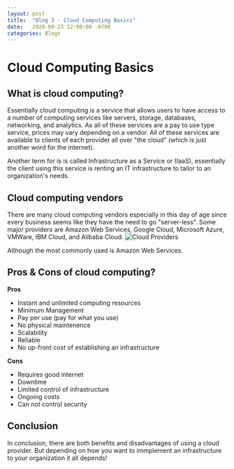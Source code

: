 ```yaml
---
layout: post
title:  "Blog 3 - Cloud Computing Basics"
date:   2020-09-23 12:00:00 -0700
categories: Blogs
---
```

# Cloud Computing Basics
## What is cloud computing?
Essentially cloud computing is a service that allows users to have access to a number of computing services like servers, storage, databases, networking, and analytics. As all of these services are a pay to use type service, prices may vary depending on a vendor. All of these services are available to clients of each provider all over "the cloud" (which is just another word for the internet).

Another term for is is called Infrastructure as a Service or (IaaS), essentially the client using this service is renting an IT infrastructure to tailor to an organization's needs. 

## Cloud computing vendors
There are many cloud computing vendors especially in this day of age since every business seems like they have the need to go "server-less". Some major providers are Amazon Web Services, Google Cloud, Microsoft Azure, VMWare, IBM Cloud, and Alibaba Cloud.
![Cloud Providers](/cit480-blog/assets/blog3-cloud.PNG)

Although the most commonly used is Amazon Web Services.

## Pros & Cons of cloud computing?
**Pros**
- Instant and unlimited computing resources
- Minimum Management
- Pay per use (pay for what you use)
- No physical maintenence
- Scalability
- Reliable
- No up-front cost of establishing an infrastructure

**Cons**
- Requires good internet
- Downtime
- Limited control of infrastructure
- Ongoing costs
- Can not control security 

## Conclusion
In conclusion, there are both benefits and disadvantages of using a cloud provider. But depending on how you want to immplement an infrastructure to your organization it all depends! 